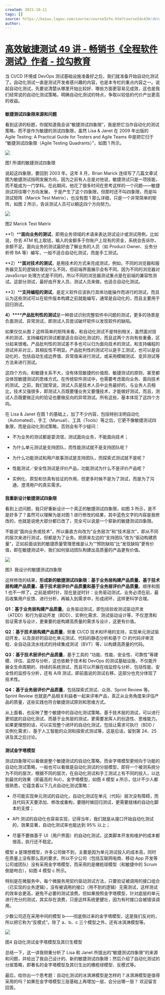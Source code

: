 ```yaml
---
created: 2021-10-11
tags: []
source: https://kaiwu.lagou.com/course/courseInfo.htm?courseId=43#/detail/pc?id=1585
author: 
---
```


# [高效敏捷测试 49 讲 - 畅销书《全程软件测试》作者 - 拉勾教育](https://kaiwu.lagou.com/course/courseInfo.htm?courseId=43#/detail/pc?id=1585)


当 CI/CD 环境或 DevOps 测试基础设施准备好之后，我们就准备开始自动化测试了。自动化测试一直是测试开发者感兴趣的内容，也是本专栏的重点内容之一。说起自动化测试，先要说清楚从哪里开始比较好、哪些方面更容易见成效，这也是我们经常说的自动化测试策略，明确自动化测试的特点，争取以较低的代价产出更高的收益。  

### 

**敏捷测试四象限来源和问题**

看到这讲的标题，你就知道我会谈“敏捷测试四象限”，我是把它当作自动化的测试策略，而不是作为敏捷的测试四象限，虽然 Lisa & Janet 在 2009 年出版的 Agile Testing: A Practical Guide for Testers and Agile Teams 中是把它归于 “敏捷测试四象限（Agile Testing Quadrants）”，如图 1 所示。

![](https://s0.lgstatic.com/i/image/M00/00/26/Ciqc1F6pG5SATePFAAH_7nvVk8g540.png)

图1 所谓的敏捷测试四象限

说起这四象限，要回到 2003 年。这年 8 月，Brian Marick 连续写了几篇文章试图为敏捷测试指明发展方向，因为之前有人总是对他说，敏捷测试只是一项技能，而不能成为一门学科。在此期间，他花了很多时间在思考这样的一个问题——敏捷测试将往哪个方向发展， 于是产生了这个四象限，但那时还不叫四象限，而是叫测试矩阵（Marick Test Matrix），也没有图 1 那么详细，只是一个非常简单的矩阵，如图 2 所示，告诉测试人员可以朝这四个方向努力。

 ![](https://s0.lgstatic.com/i/image/M00/00/26/Ciqc1F6pG6uASNgHAAE40yPtKvM422.png) 

图2 Marick Test Matrix

**1）****面向业务的测试**，即用业务领域的术语来表达测试设计或测试用例，比如说，你去 ATM 机上取钱，输入的金额多于你账户上现有的资金，系统会告诉你，余额不足。面向业务的测试最好由了解业务的人员（如 Product Owner、业务分析师 BA 等）编写，一般不适合自动化测试，而是手工测试。

**2）****面对技术的测试**，是用技术的方式来完成测试，例如，不同的浏览器和服务器交互的逻辑处理没什么不同，但前端界面展示会有不同，因为不同的浏览器对 JavaScript 处理方式是不同的，所以不同的浏览器测试重点是在前端的兼容性测试。这部分测试，最好由开发人员、测试人员来做，也适合自动化测试。

**3）****支持编程的测试**，是定义软件应该执行具体功能操作而进行的测试，而且认为这些测试可以在软件版本构建之前就能编写，通常是自动化的，而且主要用于回归测试。

**4）****产品批判性的测试**是一种尝试识别完整软件中问题的测试，更多的场景是负面测试、异常测试，即测试人员尝试破坏软件以发现软件的缺陷。

如果仅仅从图 2 这样简单的矩阵来看，和自动化测试不是特别相关，虽然面对技术的测试、支持编程的测试都是适合自动化测试的，而且这两个方向有些重叠，区分起来很难。产品批判性的测试差不多也可以归为面向技术的测试，和支持编程的测试并非对立，其相反性不明显。产品批判性的测试可以是手工测试，也可以是自动化的，包括自动生成边界值、异常值来进行测试，或采用模糊测试、变异测试等方法来进行测试。

这四个方向，和敏捷关系不大，没有体现敏捷的价值观、敏捷测试的原则，甚至都没体现敏捷测试的思维方式。在传统软件测试中，也需要考虑面向业务、面向技术的测试。之前，我们就常说，测试人员是技术人员中业务最好的，与业务人员相比，技术又强很多，即测试人员既要懂业务又要懂技术，才能做好测试，而且，测试人员既要做正向的验证也要做反向的异常测试。所有这些，基本体现了这四个方向。

在 Lisa & Janet 在图 1 的基础上，加了不少内容，包括特别注明自动化（Automated）、手工（Manual）、工具（Tools）等之后，它更不像敏捷测试四象限，而是自动化测试策略，否则会有不少疑问：

-   不为业务的测试都是耍流氓，测试面向业务，不能面向技术；
    
-   为什么单元测试是支持团队，而性能测试就不是支持团队呢？
    
-   为什么功能测试和用户故事测试是支持团队，而探索式测试就不是呢？
    
-   性能测试／安全性测试是评价产品，功能测试为什么不是评价产品呢？
    
-   实例化、原型和仿真有验证的作用，但更多时候不是为了测试，而是为了沟通，澄清用户的真实需求。
    

### 

**我重新设计敏捷测试四象限**

看到上述问题，我只好重新设计一个真正的敏捷测试四象限，如图 3 所示，是不是好多了？虽然可以理解为是对图 1 进行修改的结果，其中蓝色文字的内容是我修改的，也就是说绝大部分都已改了，完全可以说是一个崭新的敏捷测试四象限。

不能说“面向业务或技术”，所以垂直方向改为“业务层次”和“技术层次”，即从不同的层次来进行测试，但都是为了业务。把原来左边的“支持团队”改为“驱动构建质量”，正如前面谈到的敏捷质量管理思维是认为““预防缺陷”比“发现缺陷”更有价值，即在敏捷测试中，我们如何驱动团队构建出高质量的产品更有价值。

![](https://s0.lgstatic.com/i/image3/M01/78/EF/Cgq2xl50xeKAWxmaAAPZrw1DOeg651.png)

图3  我设计的敏捷测试四象限

这样修改的结果，**形成新的敏捷测试四象限：基于业务层构建产品质量、基于技术层构建产品质量、基于****技术****层评价产品质量和基于业务层评价产品质量**。顺序和图 1 也不一样了，之前是顺时针，现在是逆时针：业务驱动测试，业务必须在前，最后收集用户反馈、进行分析，再输入到需求中，形成闭环，这样更科学合理。

**Q1：基于业务层构建产品质量**。业务驱动测试，即包括验收测试驱动开发（ATDD）和行为驱动开发（BDD）、实例化需求、测试驱动设计等，不仅澄清和验证需求与设计，更重要的是构建高质量的需求与设计，这更有价值。

**Q2：基于技术层构建产品质量**，侧重 CI/CD 技术和环境的支持，实现单元测试驱动开发，以及良好的自动化单元测试、代码的静态分析和基于 CI 的代码评审流程、全自动且流水线式的持续集成测试（BVT）等，以构建高质量的代码。

**Q3：基于技术层评价产品质量**，基于工具的 “功能、性能、安全性、可靠性”等建模、评估、监控与分析，这也依赖于技术和 DevOps 的测试基础设施，不仅能开展全生命周期的、持续的系统测试，而且可以开展在线监控与分析，包括性能、安全性的监控与分析，还有 A/B 测试，即前面说的测试右移，这部分也充分体现了技术性。

**Q4：基于业务层评价产品质量**，包括探索式测试、众测、Sprint Review 等。Sprint Review 也就是产品相关利益者一起来评审产品，真正从业务角度来评估产品的质量，这些实践也符合敏捷测试原则和思维方式。

从上面看，也反映了整个敏捷中的自动化测试策略，基于技术层的测试，可以进行更彻底的自动化测试，而基于业务层的测试，更需要发挥人的创造性、思维能力。如果更理想的话，可以实现整个闭环的自动化测试，包括让需求可执行（BDD / 实例化需求）、基于人工智能的众测和探索式测试等，这是后话，留到第 24、25 讲及其之后讨论。

### 

**测试金字塔模型**

测试四象限可以看做是整个敏捷测试的自动化策略，而金字塔模型更倾向于功能的自动化测试策略，一般也可以看做是自动化测试的分层模型，即将一个被测系统分为不同的层次，根据不同的层次，在自动化测试和手工测试上有不同的投入，以达到最优的效果（即最高的 RoI）。金字塔模型，如图 4 模型 a 所示，估计不少人都很熟悉，它蕴含着以下几点自动化测试策略：

-   尽可能实现单元测试的自动化，自动化测试在单元（代码）层次没有障碍，而且代码天天要添加、修改或重构，要随时做回归测试，更需要就绪的自动化脚本的支撑；
    
-   API 测试的自动化也容易实现，记得当年，我们就是从接口开始自动化测试的，效果显著，自动化测试率也能达到 95% 以上；
    
-   尽量不要做基于 UI（用户界面）的自动化测试，这类脚本开发和维护的成本都很高，执行还不稳定。
    

模型 a 是理想模型，许多公司做不到，主要是因为单元测试投入的成本高，同时在质量上没有那么高的要求，所以不少公司（包括互联网电商、移动 App 开发等公司或团队）没有采用金字塔模型，而采用的是橄榄球模型（和敏捷中的 Scrum 倒是吻合），如图 4 模型 c 所示。

特别是在微服务中，每个微服务用契约驱动测试方法，只要验证被调用的接口组合（已实现的业务逻辑），没有被调用的接口（用不到的逻辑）无需测试，这样测试的效率会更高，避免不必要的测试浪费。但如果按照金字塔模型，针对底层的单元进行充分的测试，其实存在浪费，只是这样系统更健壮，因为有时接口会被错误调用。

少数公司还在采用中间的模型 b——彻底倒过来的金字塔模型，这是我们反对的，所以把它称为“反模式”。除了 a、b、c 三个模型之外，还有冰淇淋模型等。

![](https://s0.lgstatic.com/i/image3/M01/78/EF/CgpOIF50xeOAd-omAAQxYa1gtJQ433.png)

图4 自动化测试金字塔模型及其衍生模型

总结一下，这一讲我侧重分析了 Lisa 和 Janet 所提出的“敏捷测试四象限”的来源和问题，并给出了我自己设计的、新的敏捷测试四象限；然后介绍了自动化测试的分层策略，即著名的金字塔模型及其衍生出的橄榄球模型、反模式等。

最后，给你出一个思考题：自动化测试的冰淇淋模型是怎样的？冰淇淋模型是值得采用的吗？如果在金字塔模型三层基础上再增加一层，会分出哪一层？ 欢迎留言回答。
